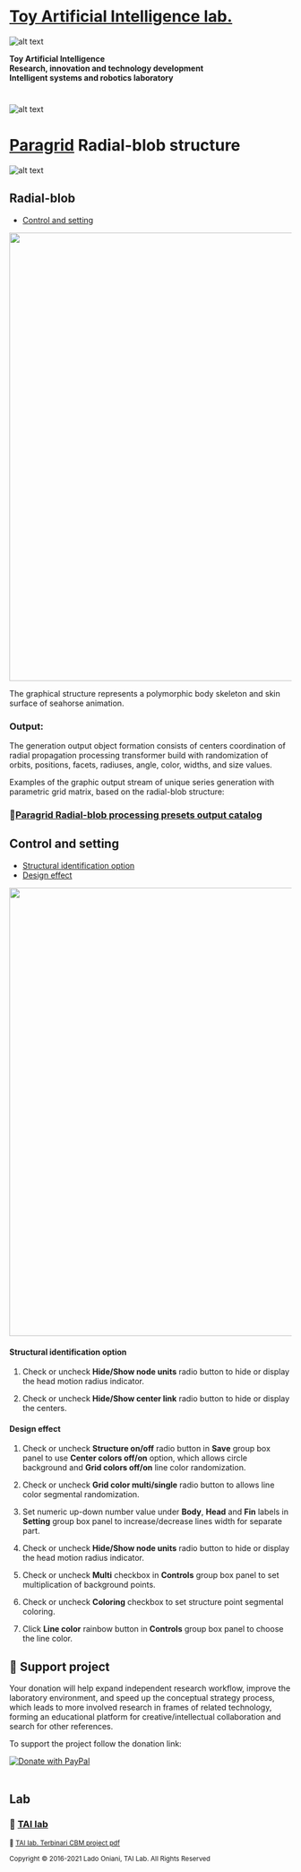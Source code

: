

 # [Toy Artificial Intelligence lab.](https://ladooniani.github.io/tailab/) 
 
 ![alt text](https://github.com/ladooniani/tailab/blob/master/assets/toy_artificial_intelligence_lab_logo.png)

**Toy Artificial Intelligence\
Research, innovation and technology development\
Intelligent systems and robotics laboratory**

#

![alt text](https://github.com/ladooniani/tailab/blob/master/assets/tai_lab_terbinari_cbm_project_logo.png)

# [Paragrid](https://github.com/Toy-Artificial-Intelligence-lab/paragrid-doc) Radial-blob structure

![alt text](https://github.com/ladooniani/resume-cv/blob/main/img/img15.jpg)

## Radial-blob

 - [Control and setting](#Control-and-setting)

<img src="https://github.com/Toy-Artificial-Intelligence-lab/paragrid-doc/blob/main/images/paragrid/paragrid-app-10.png" width="800">

The graphical structure represents a polymorphic body skeleton  and skin surface of seahorse animation.

### Output:
 
The generation output object formation consists of centers coordination of radial propagation processing transformer build with randomization of orbits, positions, facets, radiuses, angle, color, widths, and size values.

Examples of the graphic output stream of unique series generation with parametric grid matrix, based on the radial-blob structure:
 
### 📌[Paragrid Radial-blob processing presets output catalog](https://github.com/Toy-Artificial-Intelligence-lab/paragrid-doc/blob/main/markups/paragrid-radial-blob-presets.md) 

## Control and setting

 - [Structural identification option](#Structural-identification-option)
 - [Design effect](#Design-effect)
 
<img src="https://github.com/Toy-Artificial-Intelligence-lab/paragrid-doc/blob/main/images/paragrid/paragrid-app-11.png" width="800">

 #### Structural identification option

1. Check or uncheck **Hide/Show node units** radio button to hide or display the head motion radius indicator. 

2. Check or uncheck **Hide/Show center link** radio button to hide or display the centers.

#### Design effect

1. Check or uncheck **Structure on/off** radio button in **Save** group box panel to use **Center colors off/on** option, which allows circle background and **Grid colors off/on** line color randomization.

2. Check or uncheck **Grid color multi/single** radio button to allows line color segmental randomization.

3. Set numeric up-down number value under **Body**, **Head** and **Fin** labels in **Setting** group box panel to increase/decrease lines width for separate part.

4. Check or uncheck **Hide/Show node units** radio button to hide or display the head motion radius indicator. 

5. Check or uncheck **Multi** checkbox in **Controls** group box panel to set multiplication of background points.

6. Check or uncheck **Coloring** checkbox to set structure point segmental coloring.

7. Click **Line color** rainbow button in **Controls** group box panel to choose the line color.

## 💖 Support project

Your donation will help expand independent research workflow, improve the laboratory environment, and speed up the conceptual strategy process, which leads to more involved research in frames of related technology, forming an educational platform for creative/intellectual collaboration and search for other references.

To support the project follow the donation link: 

<a href="https://www.paypal.com/cgi-bin/webscr?cmd=_s-xclick&hosted_button_id=GRGH6SL9EL72U">
  <img src="https://www.paypalobjects.com/en_US/i/btn/btn_donate_SM.gif" alt="Donate with PayPal" /><br><br>
</a>

## Lab

### 🔬 [TAI lab](https://ladooniani.github.io/tailab/) 

<sub>📃 [TAI lab. Terbinari CBM project pdf](https://github.com/ladooniani/tailab/blob/master/docs/tai.pdf)<sub>

<sub>Copyright © 2016-2021 Lado Oniani, TAI Lab. All Rights Reserved<sub>

